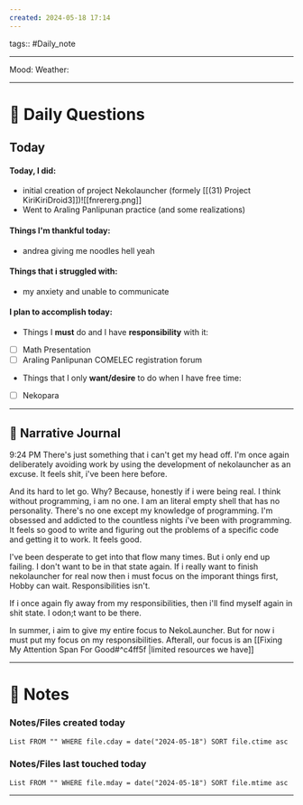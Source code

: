 ```yaml
---
created: 2024-05-18 17:14
---
```

tags:: #Daily_note

---

Mood:
Weather:

---
# 📝 Daily Questions

## Today
#### Today, I did:
- initial creation of project Nekolauncher (formely [[(31) Project KiriKiriDroid3]])![[fnrererg.png]]
- Went to Araling Panlipunan practice (and some realizations)
#### Things I'm thankful today:
- andrea giving me noodles hell yeah
#### Things that i struggled with:
- my anxiety and unable to communicate
#### I plan to accomplish today:
- Things I **must** do and I have **responsibility** with it:
- [ ] Math Presentation
- [ ] Araling Panlipunan COMELEC registration forum
- Things that I only **want/desire** to do when I have free time:
- [ ] Nekopara

---

##  📝 Narrative Journal
9:24 PM
There's just something that i can't get my head off. I'm once again deliberately avoiding work by using the development of nekolauncher as an excuse. It feels shit, i've been here before. 

And its hard to let go. Why? Because, honestly if i were being real. I think without programming, i am no one. I am an literal empty shell that has no personality. There's no one except my knowledge of programming. I'm obsessed and addicted to the countless nights i've been with programming. It feels so good to write and figuring out the problems of a specific code and getting it to work. It feels good. 

I've been desperate to get into that flow many times. But i only end up failing. I don't want to be in that state again. If i really want to finish nekolauncher for real now then i must focus on the imporant things first, Hobby can wait. Responsibilities isn't.

If i once again fly away from my responsibilities, then i'll find myself again in shit state. I odon;t want to be there.

In summer, i aim to give my entire focus to NekoLauncher. But for now i must put my focus on my responsibilities. Afterall, our focus is an [[Fixing My Attention Span For Good#^c4ff5f |limited resources we have]] 

---
# 📝 Notes

### Notes/Files created today
```dataview
List FROM "" WHERE file.cday = date("2024-05-18") SORT file.ctime asc
```

### Notes/Files last touched today
```dataview
List FROM "" WHERE file.mday = date("2024-05-18") SORT file.mtime asc
```

---